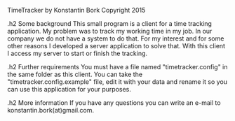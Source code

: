 TimeTracker by Konstantin Bork
Copyright 2015

.h2 Some background
This small program is a client for a time tracking application. My problem was to track my
working time in my job. In our company we do not have a system to do that. For my interest
and for some other reasons I developed a server application to solve that. With this client
I access my server to start or finish the tracking.

.h2 Further requirements
You must have a file named "timetracker.config" in the same folder as this client. You can
take the "timetracker.config.example" file, edit it with your data and rename it so you can
use this application for your purposes.

.h2 More information
If you have any questions you can write an e-mail to konstantin.bork(at)gmail.com.